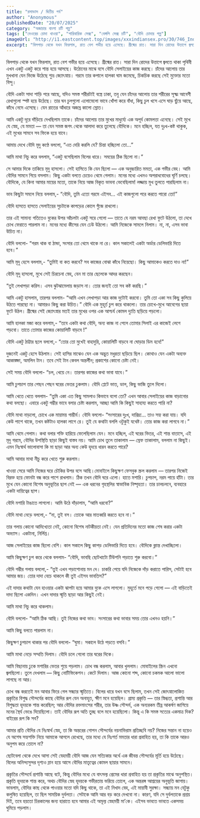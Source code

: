 ```yaml
---
title: "রসাভাস / দ্বিতীয় পর্ব"
author: "Anonymous"
publishedDate: "20/07/2025"
category: "অজাচার বাংলা চটি গল্প"
tags: ["দেওরের চোদা খাওয়া", "পারিবারিক সেক্স", "বেঙ্গলি সেক্স চটি", "বৌদি চোদার গল্প"]
imageUrl: "http://i1.eastcontent.top/images/xxxindiansex.pro/30/746_Indian_posing_naked.jpg"
excerpt: "বিলপাড় থেকে যখন ফিরলাম, রাত বেশ গভীর হয়ে এসেছে। গ্রীষ্মের রাত। সারা দিন রোদের উত্তাপে জ্বলতে থাকা পৃথিবী এখন একটু একটু করে শান্ত হয়ে আসছে। উঠোনের মাঝে বসে বৌদি সেলাইয়ের কাজ করছে। চাঁদের আলোয় তার মুখখা..."
---
```


বিলপাড় থেকে যখন ফিরলাম, রাত বেশ গভীর হয়ে এসেছে। গ্রীষ্মের রাত। সারা দিন রোদের উত্তাপে জ্বলতে থাকা পৃথিবী এখন একটু একটু করে শান্ত হয়ে আসছে। উঠোনের মাঝে বসে বৌদি সেলাইয়ের কাজ করছে। চাঁদের আলোয় তার মুখখানা যেন ভিজে উঠেছে শুভ্র জ্যোৎস্নায়। গরমে তার কপালে হালকা ঘাম জমেছে, চিকচিক করছে সেই মুক্তোর মতো বিন্দু।


বৌদি একটা সাদা শাড়ি পরে আছে, যদিও সমস্ত শরীরটাই বস্ত্রে ঢাকা, তবু যেন চাঁদের আলোয় তার শরীরের সূক্ষ্ম আবেগী রেখাগুলো স্পষ্ট হয়ে উঠেছে। তার ঘন চুলগুলো এলোমেলো ভাবে খোঁপা করে বাঁধা, কিছু চুল খসে এসে ঘাড় ছুঁয়ে আছে, কাঁধে নেমে এসেছে। যেন রাতের আঁধারে অজস্র কালো স্রোত।


আমি একটু দূরে দাঁড়িয়ে দেখছিলাম তাকে। চাঁদের আলোয় তার মুখের মাধুর্য্যে এক অপূর্ব কোমলতা এনেছে। সেই মুখে যে স্নেহ, যে মমতা — তা যেন সমস্ত জগৎ থেকে আলাদা করে তুলেছে বৌদিকে। মনে হচ্ছিল, যত দুঃখ-কষ্ট থাকুক, এই মুখের সামনে সব ফিকে হয়ে যাবে।


আমায় দেখে বৌদি মৃদু কণ্ঠে বললো, “এত দেরি করলি যে? চিন্তা হচ্ছিলো তো…”

আমি মাথা নিচু করে বললাম, “একটু বসেছিলাম বিলের ধারে। সময়ের ঠিক ছিলো না।”


সে আমার দিকে তাকিয়ে মৃদু হাসলো। সেই হাসিতে কি যেন ছিলো — এক অনুচ্চারিত মমতা, এক গভীর স্নেহ। আমি বৌদির সামনে গিয়ে বসলাম। কিছু একটা বলতে চেয়েও থেমে গেলাম। মনের মধ্যে এখনও অপরাধবোধের ঘূর্ণি চলছে। বৌদিকে, যে কিনা আমার মায়ের মতো, তাকে নিয়ে আজ বিকৃত ভাবনা ভেবেছিলাম! লজ্জায় মুখ তুলতে পারছিলাম না।


ভাব কিছুটা সমলে নিয়ে বললাম,- “বৌদি, তুমি এতো গরমে এইসব… এই কাজগুলো পরে করতে পারো তো!”

বৌদি হাসতে হাসতে সেলাইয়ের সুচটাকে কাপড়ের কোলে গুঁজে রাখলো।


তার এই সামান্য গতিতেও বুকের উপর আঁচলটা একটু সরে গেলো — তাতে যে নরম আবছা রেখা ফুটে উঠলো, তা দেখে চোখ ফেরাতে পারলাম না। মনের মধ্যে কীসের যেন ঢেউ উঠলো। আমি নিজেকে সামলে নিলাম। না, না, এসব ভাবা উচিত না।

বৌদি বললো- “গরম থাক বা ঠান্ডা, সংসার তো থেমে থাকে না রে। কাল সকালেই একটা অর্ডার ডেলিভারি দিতে হবে।”

আমি মৃদু হেসে বললাম,- “তুমিই বা কত করবে? সব কাজের বোঝা কাঁধে নিয়েছো। কিছু আমাকেও করতে দাও না!”

বৌদি মৃদু হাসলো, মুখে সেই চিরচেনা স্নেহ, যেন মা তার ছেলেকে আদর করছেন।


“তুই লেখাপড়া করিস। এসব ঝুটঝামেলায় জড়াস না। তোর জন্যই তো সব কষ্ট করছি।”

আমি একটু হাসলাম, তারপর বললাম- “আমি এখন লেখাপড়া আর কাজ দুটোই করবো। তুমি তো একা সব কিছু কুলিয়ে উঠতে পারছো না। আমারও কিছু করা উচিত।” বৌদি এক মুহূর্ত চুপ করে থাকলো। তার চোখে-মুখে আবেগের ছায়া ফুটে উঠল। গ্রীষ্মের সেই জ্যোৎস্নার মতই তার মুখের ওপর এক আশ্চর্য কোমল দ্যুতি ছড়িয়ে পড়লো।


আমি হালকা মজা করে বললাম,- “তবে একটা কথা বৌদি, অন্য কাজ না পেলে তোমার সিলাই এর কাজেই লেগে পড়বো। তাতে তোমার কাজের কোয়ালিটি বাড়বে !”

বৌদি একটু ঠাট্টার ছলে বললো,- “তোর তো মুখেই বাহাদুরি, কোয়ালিটি বাড়বে না ঘোড়ার ডিম হবে!”

দুজনেই একটু হেসে উঠলাম। সেই হাসির মাঝেও যেন এক অদ্ভুত মধুরতা ছড়িয়ে ছিল। কোথাও যেন একটা অব্যক্ত আকাঙ্ক্ষা, অমলিন টান। তবে সেই টান কেবল অন্তর্লীন; প্রকাশের কোনো চেষ্টা নেই।

সেই সময় বৌদি বললো- “চল, খেয়ে নে। তারপর কাজের কথা ভাবা যাবে।”


আমি চুপচাপ তার পেছন পেছন ঘরের ভেতর ঢুকলাম। বৌদি প্লেটে ভাত, ডাল, কিছু ভাজি তুলে দিলো।

আমি খেতে খেতে বললাম- “তুমি একা এত কিছু সামলাও কিভাবে বলো তো? এখন আবার সেলাইয়ের কাজ বাড়ানোর কথা বলছো। এবারে একটু গম্ভীর ভাবে বলার চেষ্টা করলাম, আচ্ছা আমি কি কিছুই সাহায্য করতে পারি না?


বৌদি মাথা নাড়লো, চোখে এক মায়াময় গাম্ভীর্য। বৌদি বললো- “সংসারের দুঃখ, দারিদ্র্য… তাও সহ্য করা যায়। যদি কেউ পাশে থাকে, তখন কষ্টটাও হালকা লাগে রে। তুই যে কথাটা বললি ওটুকুই যথেষ্ট। তোর কাজ করা লাগবে না।”


আমি থেমে গেলাম। কথা বলার শক্তি হারিয়ে ফেলেছিলাম যেন। মনে হচ্ছিল, এই ঘরের ভিতর, এই শান্ত বাতাসে, এই মৃদু গরমে, বৌদির উপস্থিতি ছাড়া কিছুই বাস্তব নয়। আমি চোখ তুলে তাকালাম — স্রেফ তাকালাম, বললাম না কিছুই। এমন নিঃস্বার্থ ভালোবাসা কি মা ছাড়া আর অন্য কেউ হৃদয়ে ধারন করতে পারে?

আমি আবার মাথা নীচু করে খেতে শুরু করলাম।


খাওয়া সেরে আমি নিজের ঘরে চৌকির উপর বসে আছি।মোবাইলে কিছুক্ষণ ফেসবুক স্ক্রল করলাম — তারপর নিজেই বিরক্ত হয়ে ফোনটা বন্ধ করে পাশে রাখলাম। ঠিক তখন বৌদি ঘরে এলো। হাতে মশারি। চুপচাপ, নরম পায়ে হাঁটা। তার মুখে যেন কোনো বিশেষ অনুভূতির ছাপ নেই — এক ধরনের গৃহস্থলির স্বাভাবিক নিষ্পৃহতা। তার চালচলনে, ব্যবহারে একটা দায়িত্বের ছাপ।

বৌদি মশারি টাঙাতে লাগলো। আমি উঠে দাঁড়ালাম, “আমি ধরবো?”

বৌদি মাথা নেড়ে বললো,- “না, তুই বস। তোকে আর মাতব্বরি করতে হবে না।”


তার গলায় কোনো আদিখ্যেতা নেই, কোনো বিশেষ নাটকীয়তা নেই। যেন প্রতিদিনের মতো কাজ শেষ করার একটা অভ্যাস। একটানা, নির্লিপ্ত।

আজ সেলাইয়ের কাজ ছিলো বেশি। কাল সকালে কিছু কাপড় ডেলিভারি দিতে হবে। বৌদিকে ক্লান্ত দেখাচ্ছিলো।

আমি কিছুক্ষণ চুপ করে থেকে বললাম- “বৌদি, ভাবছি ছোটখাটো টিউশনি পড়াতে শুরু করবো।”

বৌদি গম্ভীর গলায় বললো,- “তুই এখন পড়াশোনায় মন দে। চাকরি পেয়ে যদি নিজেকে দাঁড় করাতে পারিস, সেটাই হবে আমার জয়। তোর দাদা বেচে থাকলে কী তুই এইসব ভাবতিস?”

এই দাদার কথাটা যেন হাওয়ার একটা ঝাপটা হয়ে আমার বুকে এসে লাগলো। মুহূর্তে মনে পড়ে গেলো — এই বাড়িতেই দাদা ছিলো একদিন। এখন দাদার স্মৃতি ছাড়া আর কিছুই নেই।

আমি মাথা নিচু করে থাকলাম।


বৌদি বললো- “আমি ঠিক আছি। তুই নিজের কথা ভাব। সংসারের কথা ভাবার সময় তোর এখনও হয়নি।”

আমি কিছু বলতে পারলাম না।

কিছুক্ষণ চুপচাপ থাকার পর বৌদি বললো- “ঘুমা। সকালে উঠে পড়তে বসবি।”

আমি মাথা নেড়ে সম্মতি দিলাম। বৌদি চলে গেলো তার ঘরের দিকে।

আমি বিছানায় ঢুকে মশারির ভেতর শুয়ে পড়লাম। চোখ বন্ধ করলাম, আবার খুললাম। মোবাইলের স্ক্রিন এখনো জ্বলছিলো। তুলে দেখলাম — কিছু নোটিফিকেশন। কেটে দিলাম। আজ কোনো শব্দ, কোনো চকমক আলো ভালো লাগছে না আর।

চোখ বন্ধ করতেই মন আবার ফিরে গেল সন্ধ্যার স্মৃতিতে। বিলের ধারে যখন বসে ছিলাম, তখন সেই জোৎস্নালোকিত প্রকৃতির বিশুদ্ধ সৌন্দর্যের কাছে বৌদির রূপ যেন অনাহুত, ক্ষীণ মনে হয়েছিল। গ্রাম্য প্রকৃতি — তার স্নিগ্ধতা, প্রশান্তি আর বিশুদ্ধতা হৃদয়কে শান্ত করেছিল; আর বৌদির রক্তমাংসের শরীর, তার উষ্ণ সৌন্দর্য, এক অন্যরকম তীব্র আকর্ষণ জাগিয়ে মনের স্থৈর্য ভেঙে দিয়েছিলো। তাই বৌদির রূপ অতি তুচ্ছ বলে মনে হয়েছিলো। কিন্তু এ কি সমস্ত সত্যের একমাত্র দিক? বাইরের রূপ কি সব?


আমার প্রতি বৌদির যে নিঃস্বার্থ স্নেহ, তা কি অন্তরের গোপন সৌন্দর্যের নয়নাভিরাম প্রতিচ্ছবি নয়? নিজের সন্তান না হয়েও যে অশেষ সহ্যশক্তি নিয়ে আমাকে আগলে রেখেছে, তার মধ্যে যে নিঃশর্ত মমতার ধারা প্রবাহিত হয়, তা কি তাকে আরও অনুপম করে তোলে না?

ছোটবেলা থেকে দেখে আসা সেই স্নেহময়ী বৌদি আজ যেন সত্যিকার অর্থে এক জীবন্ত সৌন্দর্যের মূর্তি হয়ে উঠেছে। বিলের অনিন্দ্যসুন্দর দৃশ্যও ম্লান হয়ে আসে বৌদির মাতৃত্বের কোমল ছায়ার সামনে।


প্রকৃতির সৌন্দর্যে প্রশান্তি আছে বটে, কিন্তু বৌদির মধ্যে যে বাৎসল্য প্রেমের ধারা প্রবাহিত হয় তা প্রকৃতির মাঝে অনুপস্থিত। প্রকৃতি হৃদয়কে শান্ত করে, অথচ বৌদির স্নেহ হৃদয়কে গভীরতায় ভরিয়ে তোলে, এক অন্তরঙ্গ আশ্রয়ের অনুভূতি জাগায়। ভাবলাম, বৌদির কাছ থেকে পাওয়ার মতো যদি কিছু থাকে, তা এই নিখাদ স্নেহ, এই মায়াবী সুরক্ষা। সন্ধ্যায় মন যেটুকু কলুষিত হয়েছিল, তা ছিল সাময়িক দুর্বলতা। সেটাকে আমি আর বড় করে দেখবো না। কারণ, যদি সে দুর্বলতাকে প্রশ্রয় দিই, তবে হয়তো চিরকালের জন্য হারাতে হবে আমার এই অমূল্য স্নেহময়ী মা’কে। এইসব ভাবতে ভাবতে একসময় ঘুমিয়ে পড়লাম।
